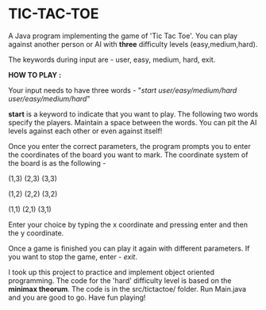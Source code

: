 # TIC-TAC-TOE

A Java program implementing the game of 'Tic Tac Toe'. You can play against another person or AI with **three** difficulty levels (easy,medium,hard).

The keywords during input are - user, easy, medium, hard, exit.

**HOW TO PLAY :** 

Your input needs to have three words - "*start user/easy/medium/hard   user/easy/medium/hard*" 

**start** is a keyword to indicate that you want to play. The following two words specify the players. Maintain a space between the words. You can pit the AI levels against each other or even against itself!

Once you enter the correct parameters, the program prompts you to enter the coordinates of the board you want to mark. The coordinate system of the board is as the following - 

(1,3) (2,3) (3,3)

(1,2) (2,2) (3,2)

(1,1) (2,1) (3,1)

Enter your choice by typing the x coordinate and pressing enter and then the y coordinate.

Once a game is finished you can play it again with different parameters. If you want to stop the game, enter - *exit*.

I took up this project to practice and implement object oriented programming. The code for the 'hard' difficulty level is based on the **minimax theorum**. The code is in the src/tictactoe/ folder. Run Main.java and you are good to go. Have fun playing!
